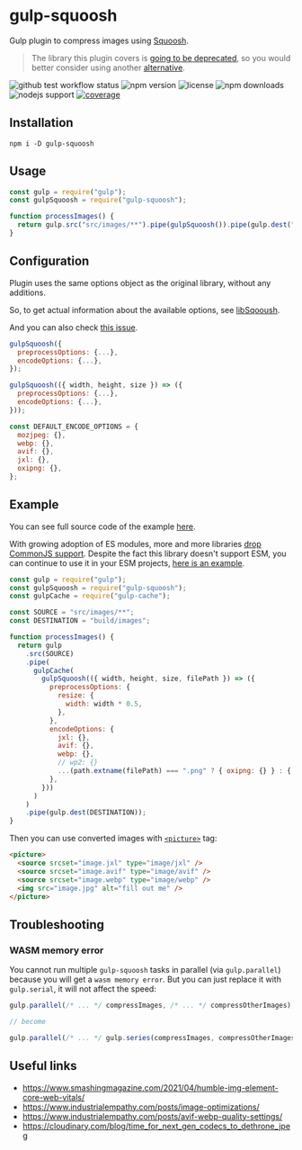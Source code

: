 # gulp-squoosh

Gulp plugin to compress images using [Squoosh](https://github.com/GoogleChromeLabs/squoosh).

> The library this plugin covers is [going to be deprecated](https://github.com/GoogleChromeLabs/squoosh/pull/1266#issuecomment-1208149979),
> so you would better consider using another [alternative](https://github.com/lovell/sharp).

![github `test` workflow status](https://github.com/chenaski/gulp-squoosh/actions/workflows/test.yml/badge.svg)
![npm version](https://img.shields.io/npm/v/gulp-squoosh)
![license](https://img.shields.io/npm/l/gulp-squoosh)
![npm downloads](https://img.shields.io/npm/dm/gulp-squoosh)
![nodejs support](https://img.shields.io/node/v/gulp-squoosh)
[![coverage](https://coveralls.io/repos/github/chenaski/gulp-squoosh/badge.svg?branch=main)](https://coveralls.io/github/chenaski/gulp-squoosh?branch=main)

## Installation

```
npm i -D gulp-squoosh
```

## Usage

```js
const gulp = require("gulp");
const gulpSquoosh = require("gulp-squoosh");

function processImages() {
  return gulp.src("src/images/**").pipe(gulpSquoosh()).pipe(gulp.dest("dist/images"));
}
```

## Configuration

Plugin uses the same options object as the original library, without any additions.

So, to get actual information about the available options, see [libSqooush](https://github.com/GoogleChromeLabs/squoosh/blob/dev/libsquoosh/README.md).

And you can also check [this issue](https://github.com/chenaski/gulp-squoosh/issues/56).

```js
gulpSquoosh({
  preprocessOptions: {...},
  encodeOptions: {...},
});

gulpSquoosh(({ width, height, size }) => ({
  preprocessOptions: {...},
  encodeOptions: {...},
}));
```

```js
const DEFAULT_ENCODE_OPTIONS = {
  mozjpeg: {},
  webp: {},
  avif: {},
  jxl: {},
  oxipng: {},
};
```

## Example

You can see full source code of the example [here](example/cjs/gulpfile.js).

With growing adoption of ES modules, more and more libraries [drop CommonJS support](https://gist.github.com/sindresorhus/a39789f98801d908bbc7ff3ecc99d99c).
Despite the fact this library doesn't support ESM, you can continue to use it in your ESM projects,
[here is an example](example/esm/gulpfile.js).

```js
const gulp = require("gulp");
const gulpSquoosh = require("gulp-squoosh");
const gulpCache = require("gulp-cache");

const SOURCE = "src/images/**";
const DESTINATION = "build/images";

function processImages() {
  return gulp
    .src(SOURCE)
    .pipe(
      gulpCache(
        gulpSquoosh(({ width, height, size, filePath }) => ({
          preprocessOptions: {
            resize: {
              width: width * 0.5,
            },
          },
          encodeOptions: {
            jxl: {},
            avif: {},
            webp: {},
            // wp2: {}
            ...(path.extname(filePath) === ".png" ? { oxipng: {} } : { mozjpeg: {} }),
          },
        }))
      )
    )
    .pipe(gulp.dest(DESTINATION));
}
```

Then you can use converted images with [`<picture>`](https://web.dev/learn/design/picture-element/) tag:

```html
<picture>
  <source srcset="image.jxl" type="image/jxl" />
  <source srcset="image.avif" type="image/avif" />
  <source srcset="image.webp" type="image/webp" />
  <img src="image.jpg" alt="fill out me" />
</picture>
```

## Troubleshooting

### WASM memory error

You cannot run multiple `gulp-squoosh` tasks in parallel (via `gulp.parallel`) because you will get a `wasm memory error`.
But you can just replace it with `gulp.serial`, it will not affect the speed:

```js
gulp.parallel(/* ... */ compressImages, /* ... */ compressOtherImages);

// become

gulp.parallel(/* ... */ gulp.series(compressImages, compressOtherImages) /* ... */);
```

## Useful links

- https://www.smashingmagazine.com/2021/04/humble-img-element-core-web-vitals/
- https://www.industrialempathy.com/posts/image-optimizations/
- https://www.industrialempathy.com/posts/avif-webp-quality-settings/
- https://cloudinary.com/blog/time_for_next_gen_codecs_to_dethrone_jpeg
